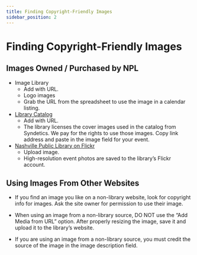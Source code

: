 ```yaml
---
title: Finding Copyright-Friendly Images
sidebar_position: 2
---
```


# Finding Copyright-Friendly Images

## Images Owned / Purchased by NPL

- Image Library
  - Add with URL.
  - Logo images
  - Grab the URL from the spreadsheet to use the image in a calendar listing.
- [Library Catalog](http://catalog.library.nashville.org)
  - Add with URL.
  - The library licenses the cover images used in the catalog from Syndetics. We pay for the rights to use those images. Copy link address and paste in the image field for your event.
- [Nashville Public Library on Flickr](http://www.flickr.com/photos/nashvillepubliclibrary)
  - Upload image.
  - High-resolution event photos are saved to the library’s Flickr account.

## Using Images From Other Websites

- If you find an image you like on a non-library website, look for copyright info for images. Ask the site owner for permission to use their image.

- When using an image from a non-library source, DO NOT use the “Add Media from URL” option. After properly resizing the image, save it and upload it to the library’s website.
- If you are using an image from a non-library source, you must credit the source of the image in the image description field.